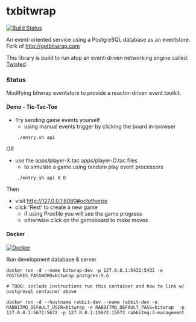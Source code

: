 # txbitwrap

[![Build Status](https://travis-ci.org/stackdump/txbitwrap.svg?branch=master)](https://travis-ci.org/stackdump/txbitwrap)

An event-oriented service using a PostgreSQL database as an eventstore.
Fork of http://getbitwrap.com

This library is build to run atop an event-driven networking engine called: [Twisted](https://twistedmatrix.com/trac/)

### Status

Modifying bitwrap eventstore to provide a reactor-driven event toolkit.

#### Demo - Tic-Tac-Toe

* Try sending game events yourself
  * using manual events trigger by clicking the board in-browser

````
    ./entry.sh api
````


OR 

* use the apps/player-X.tac apps/player-O.tac files
  * to simulate a game using random play event processors

````
    ./entry.sh api X O
````

Then 

* visit http://127.0.0.1:8080#octothorpe
* click 'Rest' to create a new game
  * if using Procfile you will see the game progress
  * otherwise click on the gameboard to make moves


#### Docker

[![Docker](https://img.shields.io/docker/automated/stackdump/txbitwrap.svg)](https://hub.docker.com/r/stackdump/txbitwrap/~/dockerfile/)

Run development database & server

    docker run -d --name bitwrap-dev -p 127.0.0.1:5432:5432 -e POSTGRES_PASSWORD=bitwrap postgres:9.6

    # TODO: include instructions run this container and how to link w/ postgresql container above

    docker run -d --hostname rabbit-dev --name rabbit-dev -e RABBITMQ_DEFAULT_USER=bitwrap -e RABBITMQ_DEFAULT_PASS=bitwrap  -p 127.0.0.1:5672:5672 -p 127.0.0.1:15672:15672 rabbitmq:3-management
